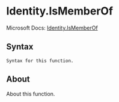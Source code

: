 ---
---

# Identity.IsMemberOf

Microsoft Docs: [Identity.IsMemberOf](https://docs.microsoft.com/en-us/powerquery-m/identity-ismemberof)

## Syntax

```powerquery-m
Syntax for this function.
```

## About

About this function.

